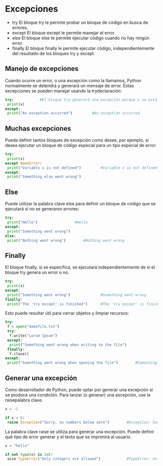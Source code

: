 # Excepciones
- try
El bloque try le permite probar un bloque de código en busca de errores.
- except
El bloque except le permite manejar el error.
- else
El bloque else te permite ejecutar código cuando no hay ningún error.
- finally
El bloque finally le permite ejecutar código, independientemente del resultado de los bloques try y except.

## Manejo de excepciones
Cuando ocurre un error, o una excepción como la llamamos, Python normalmente se detendrá y generará un mensaje de error.
Estas excepciones se pueden manejar usando la trydeclaración:
```python
try:			#El bloque try generará una excepción porque x no está definido
 print(x)
except:
 print("An exception occurred")			#An exception occurred
```
## Muchas excepciones
Puede definir tantos bloques de excepción como desee, por ejemplo, si desea ejecutar un bloque de código especial para un tipo especial de error:
```python
try:
 print(x)
except NameError:
 print("Variable x is not defined")			#Variable x is not defined
except:
 print("Something else went wrong")
```
## Else
Puede utilizar la palabra clave else para definir un bloque de código que se ejecutará si no se generaron errores:
```python
try:
 print("Hello")					#Hello
except:
 print("Something went wrong")
else:
 print("Nothing went wrong")		#Nothing went wrong
```
## Finally
El bloque finally, si se especifica, se ejecutará independientemente de si el bloque try genera un error o no.
```python
try:
 print(x)
except:
 print("Something went wrong")				#Something went wrong
finally:
 print("The 'try except' is finished")		#The 'try except' is finished
```
Esto puede resultar útil para cerrar objetos y limpiar recursos:
```python
try:
 f = open("demofile.txt")
 try:
  f.write("Lorum Ipsum")
 except:
  print("Something went wrong when writing to the file")
 finally:
  f.close()
except:
 print("Something went wrong when opening the file")  		#Something went wrong when writing to the file
```
## Generar una excepción
Como desarrollador de Python, puede optar por generar una excepción si se produce una condición.
Para lanzar (o generar) una excepción, use la raisepalabra clave.
```python
x = -1

if x < 0:
 raise Exception("Sorry, no numbers below zero")		#Exception: Sorry, no numbers below zero
```
La palabra clave raise se utiliza para generar una excepción.
Puede definir qué tipo de error generar y el texto que se imprimirá al usuario.
```python
x = "hello"

if not type(x) is int:
 aise TypeError("Only integers are allowed")			#TypeError: Only integers are allowed
```